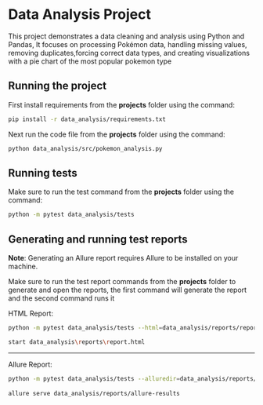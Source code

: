 # Data Analysis Project

This project demonstrates a data cleaning and analysis using Python and Pandas,
It focuses on processing Pokémon data, handling missing values, removing duplicates,forcing 
correct data types, and creating visualizations with a pie chart of the most popular pokemon type 




## Running the project
First install requirements from the **projects** folder using the command:
```bash
pip install -r data_analysis/requirements.txt
```

Next run the code file from the **projects** folder using the command:
```bash
python data_analysis/src/pokemon_analysis.py
```

## Running tests

Make sure to run the test command from the **projects** folder using the command:
```bash
python -m pytest data_analysis/tests
```

## Generating and running test reports 
**Note**: Generating an Allure report requires Allure to be installed on your machine.

Make sure to run the test report commands from the **projects** folder to generate and open the reports, the first 
command will generate the report and the second command runs it

HTML Report:
```bash 
python -m pytest data_analysis/tests --html=data_analysis/reports/report.html --self-contained-html

start data_analysis\reports\report.html
```
---
Allure Report:
```bash 
python -m pytest data_analysis/tests --alluredir=data_analysis/reports/allure-results
 
allure serve data_analysis/reports/allure-results
```


